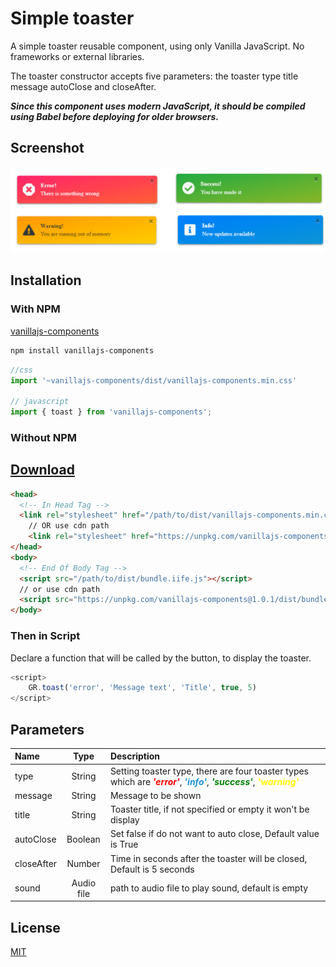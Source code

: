 # Simple toaster
A simple toaster reusable component, using only Vanilla JavaScript. No frameworks or external libraries.

The toaster constructor accepts five parameters: the toaster type title message autoClose and closeAfter.

***Since this component uses modern JavaScript, it should be compiled using Babel before deploying for older browsers.***
## Screenshot
![alt toaster](demo.png "Toaster")
## Installation
### With NPM

[vanillajs-components](https://www.npmjs.com/package/vanillajs-components)
```bash
npm install vanillajs-components
```

```javascript
//css
import '~vanillajs-components/dist/vanillajs-components.min.css'

// javascript
import { toast } from 'vanillajs-components';

```
### Without NPM

## <a target="_blank" href="https://github.com/grim-reapper/vanillajs-components/archive/refs/heads/main.zip">Download</a>


```html
<head>
  <!-- In Head Tag -->
  <link rel="stylesheet" href="/path/to/dist/vanillajs-components.min.css">
    // OR use cdn path
    <link rel="stylesheet" href="https://unpkg.com/vanillajs-components@1.0.1/dist/vanillajs-components.min.css">
</head>
<body>
  <!-- End Of Body Tag -->
  <script src="/path/to/dist/bundle.iife.js"></script>
  // or use cdn path
  <script src="https://unpkg.com/vanillajs-components@1.0.1/dist/bundle.iife.js"></script>
</body>
```
### Then in Script
Declare a function that will be called by the button, to display the toaster.

```javascript
<script>
    GR.toast('error', 'Message text', 'Title', true, 5)
</script>
```
## Parameters
| Name      | Type | Description|
| :---        |    :----:   | :--- |
| type        | String      | Setting toaster type, there are four toaster types which are <span style="color:red">***'error'***</span>, <span style="color:#1d93d2">***'info'***</span>, <span style="color:green">***'success'***</span>, <span style="color:yellow">***'warning'***</span>   |
| message   | String        | Message to be shown      |
| title   | String        | Toaster title, if not specified or empty it won't be display      |
| autoClose   | Boolean        | Set false if do not want to auto close, Default value is True      |
| closeAfter   | Number        | Time in seconds after the toaster will be closed, Default is 5 seconds    |
| sound   | Audio file        | path to audio file to play sound, default is empty    |

## License
[MIT](https://choosealicense.com/licenses/mit/)
